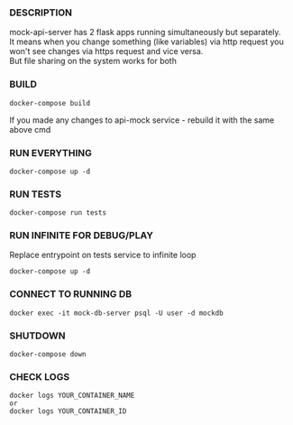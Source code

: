 ### DESCRIPTION
mock-api-server has 2 flask apps running simultaneously but separately.  
It means when you change something (like variables) via http request you won't see changes via https request and vice versa.  
But file sharing on the system works for both

### BUILD
```
docker-compose build
```
If you made any changes to api-mock service - rebuild it with the same above cmd

### RUN EVERYTHING
```
docker-compose up -d
```

### RUN TESTS
```
docker-compose run tests
```

### RUN INFINITE FOR DEBUG/PLAY
Replace entrypoint on tests service to infinite loop
```
docker-compose up -d
```

### CONNECT TO RUNNING DB
```
docker exec -it mock-db-server psql -U user -d mockdb
```

### SHUTDOWN
```
docker-compose down
```

### CHECK LOGS
```
docker logs YOUR_CONTAINER_NAME
or
docker logs YOUR_CONTAINER_ID
```

